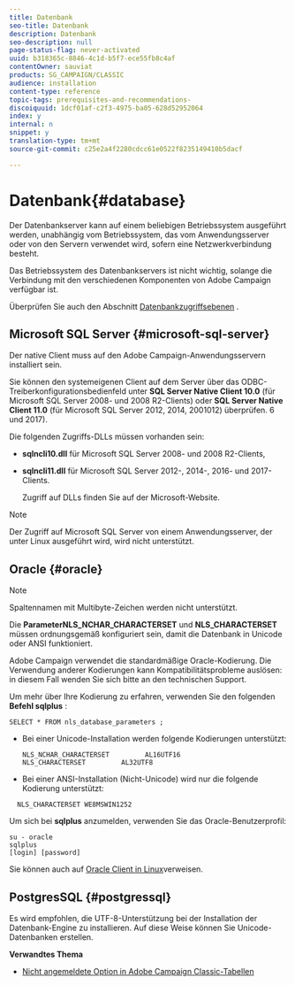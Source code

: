 ```yaml
---
title: Datenbank
seo-title: Datenbank
description: Datenbank
seo-description: null
page-status-flag: never-activated
uuid: b318365c-8846-4c1d-b5f7-ece55fb8c4af
contentOwner: sauviat
products: SG_CAMPAIGN/CLASSIC
audience: installation
content-type: reference
topic-tags: prerequisites-and-recommendations-
discoiquuid: 1dcf01af-c2f3-4975-ba05-628d52952064
index: y
internal: n
snippet: y
translation-type: tm+mt
source-git-commit: c25e2a4f2280cdcc61e0522f8235149410b5dacf

---
```



# Datenbank{#database}

Der Datenbankserver kann auf einem beliebigen Betriebssystem ausgeführt werden, unabhängig vom Betriebssystem, das vom Anwendungsserver oder von den Servern verwendet wird, sofern eine Netzwerkverbindung besteht.

Das Betriebssystem des Datenbankservers ist nicht wichtig, solange die Verbindung mit den verschiedenen Komponenten von Adobe Campaign verfügbar ist.

Überprüfen Sie auch den Abschnitt [Datenbankzugriffsebenen](../../installation/using/prerequisites-of-campaign-installation-in-linux.md#database-access-layers) .

## Microsoft SQL Server {#microsoft-sql-server}

Der native Client muss auf den Adobe Campaign-Anwendungsservern installiert sein.

Sie können den systemeigenen Client auf dem Server über das ODBC-Treiberkonfigurationsbedienfeld unter **SQL Server Native Client 10.0** (für Microsoft SQL Server 2008- und 2008 R2-Clients) oder **SQL Server Native Client 11.0** (für Microsoft SQL Server 2012, 2014, 2001012) überprüfen. 6 und 2017).

Die folgenden Zugriffs-DLLs müssen vorhanden sein:

* **sqlncli10.dll** für Microsoft SQL Server 2008- und 2008 R2-Clients,
* **sqlncli11.dll** für Microsoft SQL Server 2012-, 2014-, 2016- und 2017-Clients.

   Zugriff auf DLLs finden Sie auf der Microsoft-Website.

>[!NOTE]
>
>Der Zugriff auf Microsoft SQL Server von einem Anwendungsserver, der unter Linux ausgeführt wird, wird nicht unterstützt.

## Oracle {#oracle}

>[!NOTE]
>
>Spaltennamen mit Multibyte-Zeichen werden nicht unterstützt.

Die **ParameterNLS_NCHAR_CHARACTERSET** und **NLS_CHARACTERSET** müssen ordnungsgemäß konfiguriert sein, damit die Datenbank in Unicode oder ANSI funktioniert.

Adobe Campaign verwendet die standardmäßige Oracle-Kodierung. Die Verwendung anderer Kodierungen kann Kompatibilitätsprobleme auslösen: in diesem Fall wenden Sie sich bitte an den technischen Support.

Um mehr über Ihre Kodierung zu erfahren, verwenden Sie den folgenden **Befehl sqlplus** :

```
SELECT * FROM nls_database_parameters ;
```

* Bei einer Unicode-Installation werden folgende Kodierungen unterstützt:

   ```
   NLS_NCHAR_CHARACTERSET         AL16UTF16
   NLS_CHARACTERSET         AL32UTF8
   ```

* Bei einer ANSI-Installation (Nicht-Unicode) wird nur die folgende Kodierung unterstützt:

```
  NLS_CHARACTERSET WE8MSWIN1252
```

Um sich bei **sqlplus** anzumelden, verwenden Sie das Oracle-Benutzerprofil:

```
su - oracle 
sqlplus 
[login] [password]
```

Sie können auch auf [Oracle Client in Linux](../../installation/using/installing-packages-with-linux.md#oracle-client-in-linux)verweisen.

## PostgresSQL {#postgressql}

Es wird empfohlen, die UTF-8-Unterstützung bei der Installation der Datenbank-Engine zu installieren. Auf diese Weise können Sie Unicode-Datenbanken erstellen.

**Verwandtes Thema**

* [Nicht angemeldete Option in Adobe Campaign Classic-Tabellen](https://helpx.adobe.com/campaign/kb/unlogged-tables-classic.html)